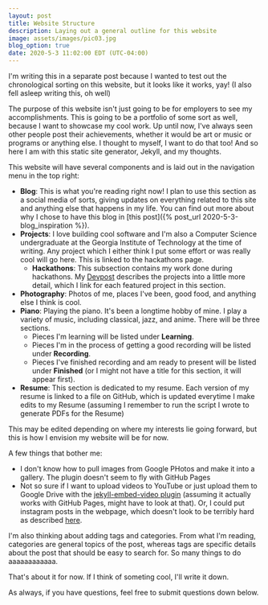 ```yaml
---
layout: post
title: Website Structure
description: Laying out a general outline for this website
image: assets/images/pic03.jpg
blog_option: true
date: 2020-5-3 11:02:00 EDT (UTC-04:00)
---
```


I'm writing this in a separate post because I wanted to test out the chronological sorting on this website, but it looks like it works, yay! (I also fell asleep writing this, oh well)

The purpose of this website isn't just going to be for employers to see my accomplishments. This is going to be a portfolio of some sort as well, because I want to showcase my cool work. Up until now, I've always seen other people post their achievements, whether it would be art or music or programs or anything else. I thought to myself, I want to do that too! And so here I am with this static site generator, Jekyll, and my thoughts.

This website will have several components and is laid out in the navigation menu in the top right:

- **Blog**: This is what you're reading right now! I plan to use this section as a social media of sorts, giving updates on everything related to this site and anything else that happens in my life. You can find out more about why I chose to have this blog in [this post]({% post_url 2020-5-3-blog_inspiration %}).
- **Projects**: I love building cool software and I'm also a Computer Science undergraduate at the Georgia Institute of Technology at the time of writing. Any project which I either think I put some effort or was really cool will go here. This is linked to the hackathons page.
  - **Hackathons**: This subsection contains my work done during hackathons. My [Devpost](https://devpost.com/2019aliu) describes the projects into a little more detail, which I link for each featured project in this section.
- **Photography**:  Photos of me, places I've been, good food, and anything else I think is cool.
- **Piano**: Playing the piano. It's been a longtime hobby of mine. I play a variety of music, including classical, jazz, and anime. There will be three sections.
  - Pieces I'm learning will be listed under __Learning__.
  - Pieces I'm in the process of getting a good recording will be listed under __Recording__.
  - Pieces I've finished recording and am ready to present will be listed under __Finished__ (or I might not have a title for this section, it will appear first).
- **Resume**: This section is dedicated to my resume. Each version of my resume is linked to a file on GitHub, which is updated everytime I make edits to my Resume (assuming I remember to run the script I wrote to generate PDFs for the Resume)

This may be edited depending on where my interests lie going forward, but this is how I envision my website will be for now.

A few things that bother me:

- I don't know how to pull images from Google PHotos and make it into a gallery. The plugin doesn't seem to fly with GitHub Pages
- Not so sure if I want to upload videos to YouTube or just upload them to Google Drive with the [jekyll-embed-video plugin](https://github.com/nathancy/jekyll-embed-video#embed-google-drive) (assuming it actually works with GitHub Pages, might have to look at that). Or, I could put instagram posts in the webpage, which doesn't look to be terribly hard as described [here](https://millarian.com/code/adding-an-instagram-feed-to-jekyll/).

I'm also thinking about adding tags and categories. From what I'm reading, categories are general topics of the post, whereas tags are specific details about the post that should be easy to search for. So many things to do aaaaaaaaaaaa.

That's about it for now. If I think of someting cool, I'll write it down.

As always, if you have questions, feel free to submit questions down below.
